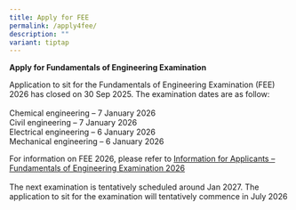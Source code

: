 ```yaml
---
title: Apply for FEE
permalink: /apply4fee/
description: ""
variant: tiptap
---
```

<p><strong>Apply for Fundamentals of Engineering Examination</strong>
</p>
<p>Application to sit for the Fundamentals of Engineering Examination (FEE)
2026 has closed on 30 Sep 2025. The examination dates are as follow:
<br>
<br>Chemical engineering – 7 January 2026
<br>Civil engineering – 7 January 2026
<br>Electrical engineering – 6 January 2026
<br>Mechanical engineering – 6 January 2026</p>
<p>For information on FEE 2026, please refer to <a href="/files/Downloads/Info on Exams/fee_2026.pdf" rel="noopener nofollow" target="_blank">Information for Applicants – Fundamentals of Engineering Examination 2026</a>
<br>
<br>The next examination is tentatively scheduled around Jan 2027. The application
to sit for the examination will tentatively commence in July 2026</p>